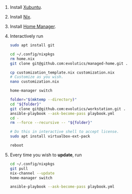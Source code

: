 1. Install [Xubuntu](https://xubuntu.org).
1. Install [Nix](https://nixos.org).
1. Install [Home Manager](https://nix-community.github.io/home-manager/).
1. Interactively run

   ```bash
   sudo apt install git

   cd ~/.config/nixpkgs
   rm home.nix
   git clone git@github.com:evolutics/managed-home.git .

   cp customization_template.nix customization.nix
   # Customize as you wish.
   nano customization.nix

   home-manager switch

   folder="$(mktemp --directory)"
   cd "${folder}"
   git clone git@github.com:evolutics/workstation.git .
   ansible-playbook --ask-become-pass playbook.yml
   cd -
   rm --force --recursive -- "${folder}"

   # Do this in interactive shell to accept license.
   sudo apt install virtualbox-ext-pack

   reboot
   ```

1. Every time you wish to **update**, run

   ```bash
   cd ~/.config/nixpkgs
   git pull
   nix-channel --update
   home-manager switch

   ansible-playbook --ask-become-pass playbook.yml
   ```
